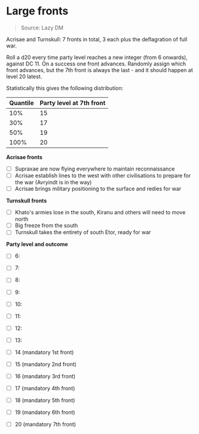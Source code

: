 # Large fronts

> Source: Lazy DM

Acrisae and Turnskull: 7 fronts in total, 3 each plus the deflagration of full war.

Roll a d20 every time party level reaches a new integer (from 6 onwards), against DC 11. On a success one front advances. Randomly assign which front advances, but the 7th front is always the last - and it should happen at level 20 latest.

Statistically this gives the following distribution:

| Quantile | Party level at 7th front |
| -------- | ------------------------ |
| 10%      | 15                       |
| 30%      | 17                       |
| 50%      | 19                       |
| 100%     | 20                       |

**Acrisae fronts**
- [ ] Supraxae are now flying everywhere to maintain reconnaissance 
- [ ] Acrisae establish lines to the west with other civilisations to prepare for the war (Avryindt is in the way)
- [ ] Acrisae brings military positioning to the surface and redies for war

**Turnskull fronts**
- [ ] Khato's armies lose in the south, Kiranu and others will need to move north
- [ ] Big freeze from the south
- [ ] Turnskull takes the entirety of south Etor, ready for war

**Party level and outcome**
- [ ] 6:
- [ ] 7:
- [ ] 8:
- [ ] 9:
- [ ] 10:
- [ ] 11:
- [ ] 12:
- [ ] 13:
- [ ] 14 (mandatory 1st front)
- [ ] 15 (mandatory 2nd front)
- [ ] 16 (mandatory 3rd front)
- [ ] 17 (mandatory 4th front)
- [ ] 18 (mandatory 5th front)
- [ ] 19 (mandatory 6th front)
- [ ] 20 (mandatory 7th front)

